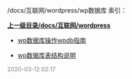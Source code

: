 /docs/互联网/wordpress/wp数据库 索引：


**[上一级目录/docs/互联网/wordpress](/docs/互联网/wordpress/index.md)**

- [wp数据库操作wpdb指南](/docs/互联网/wordpress/wp数据库/wp数据库操作wpdb指南.md)

- [wp数据库表结构说明](/docs/互联网/wordpress/wp数据库/wp数据库表结构说明.md)


<font size=2 color='grey'> 2020-03-12 02:17 </font>